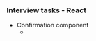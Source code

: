### Interview tasks - React

- Confirmation component
    - [](nuoxoxo.github.io/interview_react_confirmation_component/)
